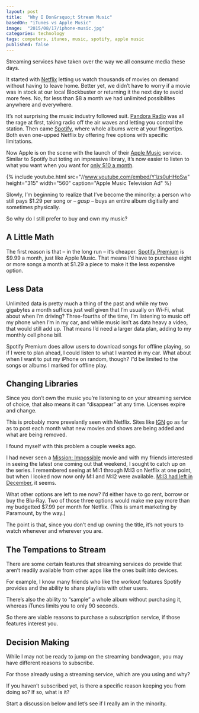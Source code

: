 ```yaml
---
layout: post
title:  "Why I Don&rsquo;t Stream Music"
basedOn: "iTunes vs Apple Music"
image:  "2015/08/17/iphone-music.jpg"
categories: technology
tags: computers, itunes, music, spotify, apple music
published: false
---
```


Streaming services have taken over the way we all consume media these days. 

It started with <a href="http://netflix.com" target="_blank">Netflix</a> letting us watch thousands of movies on demand without having to leave home. Better yet, we didn&rsquo;t have to worry if a movie was in stock at our local Blockbuster or returning it the next day to avoid more fees. No, for less than $8 a month we had unlimited possibilites anywhere and everywhere.

It&rsquo;s not surprising the music industry followed suit. <a href="http://pandora.com" target="_blank">Pandora Radio</a> was all the rage at first, taking radio off the air waves and letting you control the station. Then came <a href="http://spotify.com" target="_blank">Spotify</a>, where whole albums were at your fingertips. Both even one-upped Netflix by offering free options with specific limitations.

Now Apple is on the scene with the launch of their <a href="http://www.apple.com/music/" target="_blank">Apple Music</a> service. Similar to Spotify but toting an impressive library, it&rsquo;s now easier to listen to what you want when you want for <a href="http://www.apple.com/music/membership/" target="_blank">only $10 a month</a>.

{% include youtube.html src="//www.youtube.com/embed/Y1zs0uHHoSw" height="315" width="560" caption="Apple Music Television Ad" %}

Slowly, I&rsquo;m beginning to realize that I&rsquo;ve become the minority: a person who still pays $1.29 per song or &ndash; <i>gasp</i> &ndash; buys an entire album digitially and sometimes physically.

So why do I still prefer to buy and own my music?

## A Little Math
The first reason is that &ndash; in the long run &ndash; it&rsquo;s cheaper. <a href="https://www.spotify.com/us/premium/" target="_blank">Spotify Premium</a> is $9.99 a month, just like Apple Music. That means I&rsquo;d have to purchase eight or more songs a month at $1.29 a piece to make it the less expensive option.

## Less Data
Unlimited data is pretty much a thing of the past and while my two gigabytes a month suffices just well given that I&rsquo;m usually on Wi-Fi, what about when I&rsquo;m driving? Three-fourths of the time, I&rsquo;m listening to music off my phone when I&rsquo;m in my car, and while music isn&rsquo;t as data heavy a video, that would still add up. That means I&rsquo;d need a larger data plan, adding to my monthly cell phone bill.

Spotify Premium does allow users to download songs for offline playing, so if I were to plan ahead, I could listen to what I wanted in my car. What about when I want to put my iPhone on random, though? I&rdquo;d be limited to the songs or albums I marked for offline play.

## Changing Libraries
Since you don&rsquo;t own the music you&rsquo;re listening to on your streaming service of choice, that also means it can &ldquo;disappear&rdquo; at any time. Licenses expire and change.

This is probably more prevelantly seen with Netflix. Sites like <a href="http://www.ign.com/articles/2015/07/27/heres-whats-leaving-netflix-in-august-2015" target="_blank">IGN</a> go as far as to post each month what new movies and shows are being added and what are being removed.

I found myself with this problem a couple weeks ago.

I had never seen a <a href="http://www.missionimpossible.com" target="_blank">Mission: Impossible</a> movie and with my friends interested in seeing the latest one coming out that weekend, I sought to catch up on the series. I remembered seeing at MI:1 through M:I3 on Netflix at one point, but when I looked now now only M:I and M:I2 were available. <a href="http://www.ign.com/articles/2014/11/26/heres-whats-leaving-netflix-on-december-1" target="_blank">M:I3 had left in December</a>, it seems.

What other options are left to me now? I&rsquo;d either have to go rent, borrow or buy the Blu-Ray. Two of those three options would make me pay more than my budgetted $7.99 per month for Netflix. (This is smart marketing by Paramount, by the way.)

The point is that, since you don&rsquo;t end up owning the title, it&rsquo;s not yours to watch whenever and wherever you are.

## The Tempations to Stream
There are some certain features that streaming services do provide that aren&rsquo;t readily available from other apps like the ones built into devices.

For example, I know many friends who like the workout features Spotify provides and the ability to share playlists with other users.

There&rsquo;s also the ability to &ldquo;sample&rdquo; a whole album without purchasing it, whereas iTunes limits you to only 90 seconds.

So there are viable reasons to purchase a subscription service, if those features interest you.

## Decision Making
While I may not be ready to jump on the streaming bandwagon, you may have different reasons to subscribe.

For those already using a streaming service, which are you using and why? 

If you haven&rsquo;t subscribed yet, is there a specific reason keeping you from doing so? If so, what is it?

Start a discussion below and let&rsquo;s see if I really am in the minority.

